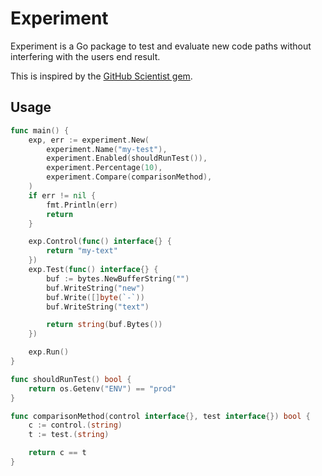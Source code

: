 # Experiment

Experiment is a Go package to test and evaluate new code paths without
interfering with the users end result.

This is inspired by the [GitHub Scientist gem](https://github.com/github/scientist).

## Usage

```go
func main() {
    exp, err := experiment.New(
        experiment.Name("my-test"),
        experiment.Enabled(shouldRunTest()),
        experiment.Percentage(10),
        experiment.Compare(comparisonMethod),
    )
    if err != nil {
        fmt.Println(err)
        return
    }

	exp.Control(func() interface{} {
		return "my-text"
	})
	exp.Test(func() interface{} {
		buf := bytes.NewBufferString("")
		buf.WriteString("new")
		buf.Write([]byte(`-`))
		buf.WriteString("text")

		return string(buf.Bytes())
	})

	exp.Run()
}

func shouldRunTest() bool {
	return os.Getenv("ENV") == "prod"
}

func comparisonMethod(control interface{}, test interface{}) bool {
	c := control.(string)
	t := test.(string)

	return c == t
}
```
